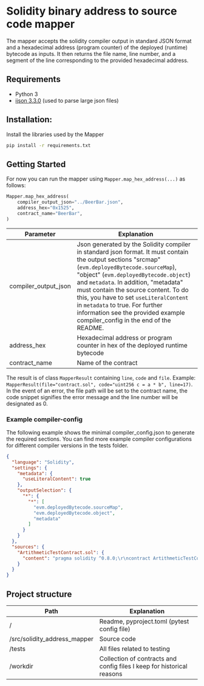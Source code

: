 # Solidity binary address to source code mapper
The mapper accepts the solidity compiler output in standard JSON format and a hexadecimal address (program counter) of the deployed (runtime) bytecode as inputs. It then returns the file name, line number, and a segment of the line corresponding to the provided hexadecimal address.


## Requirements
* Python 3
* [ijson 3.3.0](https://github.com/ICRAR/ijson) (used to parse large json files)


## Installation:

Install the libraries used by the Mapper

```bash
pip install -r requirements.txt
```

## Getting Started

For now you can run the mapper using ``Mapper.map_hex_address(...)`` as follows:

```python
Mapper.map_hex_address(
    compiler_output_json="../BeerBar.json",
    address_hex="0x1525",
    contract_name="BeerBar",
)
```

| Parameter            | Explanation                                                                                                                                                                                                                                                                                                                |
|----------------------|----------------------------------------------------------------------------------------------------------------------------------------------------------------------------------------------------------------------------------------------------------------------------------------------------------------------------|
| compiler_output_json | Json generated by the Solidity compiler in standard json format. It must contain the output sections "srcmap" (`evm.deployedBytecode.sourceMap`), "object" (`evm.deployedBytecode.object`) and `metadata`. In addition, "metadata" must contain the source content. To do this, you have to set `useLiteralContent` in `metadata` to true. For further information see the provided example compiler_config in the end of the README. |
| address_hex          | Hexadecimal address or program counter in hex of the deployed runtime bytecode                                                                                                                                                                                                                                             |
| contract_name        | Name of the contract   



The result is of class ``MapperResult`` containing `line`, `code` and `file`. Example: `MapperResult(file="contract.sol", code="uint256 c = a * b", line=17)`.
In the event of an error, the file path will be set to the contract name, the code snippet signifies the error message and the line number will be designated as 0.

### Example compiler-config
The following example shows the minimal compiler_config.json to generate the required sections. You can find more example compiler configurations for different compiler versions in the tests folder.
```json
{
  "language": "Solidity",
  "settings": {
    "metadata": {
      "useLiteralContent": true
    },
    "outputSelection": {
      "*": {
        "*": [
          "evm.deployedBytecode.sourceMap",
          "evm.deployedBytecode.object",
          "metadata"
        ]
      }
    }
  },
  "sources": {
    "ArtithmeticTestContract.sol": {
      "content": "pragma solidity ^0.8.0;\r\ncontract ArtithmeticTestContract {\r\n    function arithmeticOps(uint256 a, uint256 b) public pure returns (uint256, uint256, uint256, uint256) {\r\n        uint256 add = a + b;\r\n        uint256 sub = a - b;\r\n        uint256 mul = a * b;\r\n        uint256 div = b != 0 ? a / b : 0;\r\n        return (add, sub, mul, div);\r\n    }\r\n}"
    }
  }
}

```

## Project structure
| Path                         | Explanation                                                            |
|------------------------------|------------------------------------------------------------------------|
| /                            | Readme, pyproject.toml (pytest config file)                            |
| /src/solidity_address_mapper | Source code                                                            |
| /tests                       | All files related to testing                                           |
| /workdir                     | Collection of contracts and config files I keep for historical reasons |
